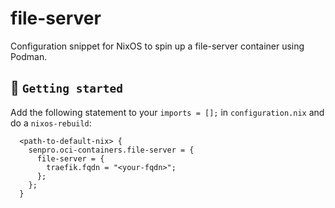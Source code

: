 # file-server
Configuration snippet for NixOS to spin up a file-server container using Podman.

## :tada: `Getting started`

Add the following statement to your `imports = [];` in `configuration.nix` and do a `nixos-rebuild`:

```
  <path-to-default-nix> {
    senpro.oci-containers.file-server = {
      file-server = {
        traefik.fqdn = "<your-fqdn>";
      };
    };
  }
```
